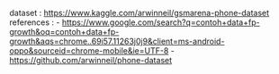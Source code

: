 dataset : https://www.kaggle.com/arwinneil/gsmarena-phone-dataset
references : - https://www.google.com/search?q=contoh+data+fp-growth&oq=contoh+data+fp-growth&aqs=chrome..69i57.11263j0j9&client=ms-android-oppo&sourceid=chrome-mobile&ie=UTF-8
    - https://github.com/arwinneil/phone-dataset
